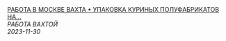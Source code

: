 <!--2023-11-30 09:01:45-->
<div class="yb">
  <a class="nodecor" href="/index.html?rabota/rabota_v_moskve_vahta_upakovka_kurinyh_polufabrikatov_na_konvejere_v_lotki">
    <img class="preview" data-videoid="px36hyybTQo" src="https://i1.ytimg.com/vi/px36hyybTQo/hqdefault.jpg" align="middle" alt="">
  </a>
  <div class="inlbl text">
    <a class="nodecor" href="/index.html?rabota/rabota_v_moskve_vahta_upakovka_kurinyh_polufabrikatov_na_konvejere_v_lotki">РАБОТА В МОСКВЕ ВАХТА • УПАКОВКА КУРИНЫХ ПОЛУФАБРИКАТОВ НА...</a><br>
    <i class="smaller2">РАБОТА ВАХТОЙ</i><br>
    <i class="smaller3">2023-11-30</i>
  </div>
</div>
